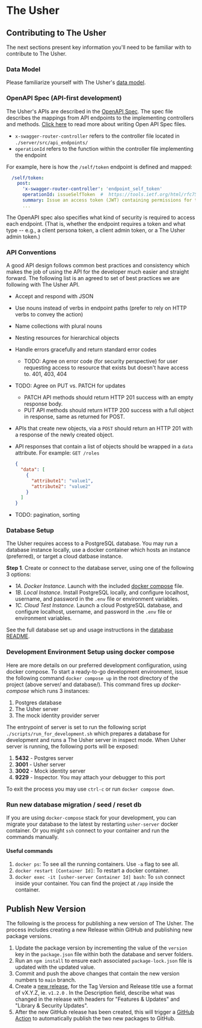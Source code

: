 # The Usher

## Contributing to The Usher

The next sections present key information you'll need to be familiar with to contribute to The Usher.

### Data Model

Please familiarize yourself with The Usher's [data model](./DATAMODEL.md).

### OpenAPI Spec (API-first development)

The Usher's APIs are described in the [OpenAPI Spec](../server/the-usher-openapi-spec.yaml).  The spec file describes the mappings from API endpoints to the implementing controllers and methods. [Click here](https://swagger.io/resources/open-api/) to read more about writing Open API Spec files.

- `x-swagger-router-controller` refers to the controller file located in `./server/src/api_endpoints/`
- `operationId` refers to the function within the controller file implementing the endpoint

For example, here is how the `/self/token` endpoint is defined and mapped:

```yaml
  /self/token:
    post:
      'x-swagger-router-controller': 'endpoint_self_token'
      operationId: issueSelfToken  #  https://tools.ietf.org/html/rfc7523#section-2.1
      summary: Issue an access token (JWT) containing permissions for the logged-in persona to cover the requested scope.
      ...
```

The OpenAPI spec also specifies what kind of security is required to access each endpoint. (That is, whether the endpoint requires a token and what type -- e.g., a client persona token, a client admin token, or a The Usher admin token.)

### API Conventions

A good API design follows common best practices and consistency which makes the job of using the API for the developer much easier and straight forward. The following list is an agreed to set of best practices we are following with The Usher API.

- Accept and respond with JSON
- Use nouns instead of verbs in endpoint paths (prefer to rely on HTTP verbs to convey the action)
- Name collections with plural nouns
- Nesting resources for hierarchical objects
- Handle errors gracefully and return standard error codes
  - TODO: Agree on error code (for security perspective) for user requesting access to resource that exists but doesn't have access to. 401, 403, 404
- TODO: Agree on PUT vs. PATCH for updates
  - PATCH API methods should return HTTP 201 success with an empty response body.
  - PUT API methods should return HTTP 200 success with a full object in response, same as returned for POST.
- APIs that create new objects, via a `POST` should return an HTTP 201 with a response of the newly created object.
- API responses that contain a list of objects should be wrapped in a `data` attribute. For example: `GET /roles`

  ```json
  {
    "data": [
      {
        "attribute1": "value1",
        "attribute2": "value2"
      }
    ]
  }
  ```

- TODO: pagination, sorting

### Database Setup

The Usher requires access to a PostgreSQL database. You may run a database instance locally, use a docker container which hosts an instance (preferred), or target a cloud datbase instance.

**Step 1**.  Create or connect to the database server, using one of the following 3 options:

- *1A. Docker Instance*.  Launch with the included [docker compose](https://docs.docker.com/compose/gettingstarted/) file.
- *1B. Local Instance*. Install PostgreSQL locally, and configure localhost, username, and password in the `.env` file or environment variables.
- *1C. Cloud Test Instance.*  Launch a cloud PostgreSQL database, and configure localhost, username, and password in the `.env` file or environment variables.

See the full database set up and usage instructions in the [database README](../database).

### Development Environment Setup using docker compose

Here are more details on our preferred development configuration, using docker compose.  To start a ready-to-go development environment, issue the following command `docker compose up` in the root directory of the project (above server/ and database/). This command fires up *docker-compose* which runs 3 instances:

1. Postgres database
2. The Usher server
3. The mock identity provider server

The entrypoint of server is set to run the following script `./scripts/run_for_development.sh` which prepares a database for development and runs a The Usher server in inspect mode.
When Usher server is running, the following ports will be exposed:

1. **5432** - Postgres server
1. **3001** - Usher server
1. **3002** - Mock identity server
1. **9229** - Inspector. You may attach your debugger to this port

To exit the process you may use `ctrl-c` or run `docker compose down`.

### Run new database migration / seed / reset db

If you are using `docker-compose` stack for your development, you can migrate your database to the latest by restarting `usher-server` docker container. Or you might `ssh` connect to your container and run the commands manually.

#### Useful commands

1. `docker ps`: To see all the running containers. Use `-a` flag to see all.
1. `docker restart [Container Id]`: To restart a docker container.
1. `docker exec -it [usher-server Container Id] bash`: To `ssh` connect inside your container. You can find the project at `/app` inside the container.

## Publish New Version

The following is the process for publishing a new version of The Usher. The process includes creating a new Release within GitHub and publishing new package versions.

1. Update the package version by incrementing the value of the `version` key in the `package.json` file within both the database and server folders.
1. Run an `npm install` to ensure each associated `package-lock.json` file is updated with the updated value.
1. Commit and push the above changes that contain the new version numbers to `main` branch.
1. Create a [new release](https://github.com/DMGT-TECH/the-usher-server/releases/new), for the Tag Version and Release title use a format of vX.Y.Z, ie. `v1.2.0` . In the Description field, describe what was changed in the release with headers for "Features & Updates" and "Library & Security Updates".
1. After the new GitHub release has been created, this will trigger a [GitHub Action](https://github.com/DMGT-TECH/the-usher-server/actions?query=workflow%3A%22Publish+npm+package%22) to automatically publish the two new packages to GitHub.
